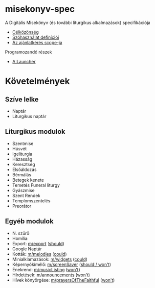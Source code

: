# misekonyv-spec
A Digitális Misekönyv (és további liturgikus alkalmazások) specifikációja

- [Célközönség](target.md)
- [Szóhasználat definíciói](definitions.md)
- [Az ajánlatkérés scope-ja](inquiry.md)

Programozandó részek
- [A Launcher](thelauncher.md)

# Követelmények


## Szíve lelke
- Naptár
- Liturgikus naptár
## Liturgikus modulok
- Szentmise
- Húsvét
- Igeliturgia
- Házasság
- Keresztség
- Elsőáldozás
- Bérmálás
- Betegek kenete
- Temetés Funeral liturgy
- Gyászmise
- Szent Rendek
- Templomszentelés
- Preorátor
## Egyéb modulok
- N. szűrő
- Homília
- Export: [m/export](modules/export.md) ([should](definitions.md#priorities))
- Google Naptár
- Kották: [m/melodies](modules/melodies.md) ([could](definitions.md#priorities))
- Minialklamazások: [m/widgets](modules/widgets.md) ([could](definitions.md#priorities))
- Képernyőkímélő: [m/screenSaver](modules/screenSaver.md) ([should / won't](definitions.md#priorities))
- Énekrend: [m/musicListing](modules/musicListing.md) ([won't](definitions.md#priorities))
- Hírdetések: [m/announcements](modules/announcements.md) ([won't](definitions.md#priorities))
- Hívek könyörgése: [m/prayersOfTheFaithful](modules/prayersOfTheFaithful.md) ([won't](definitions.md#priorities))

